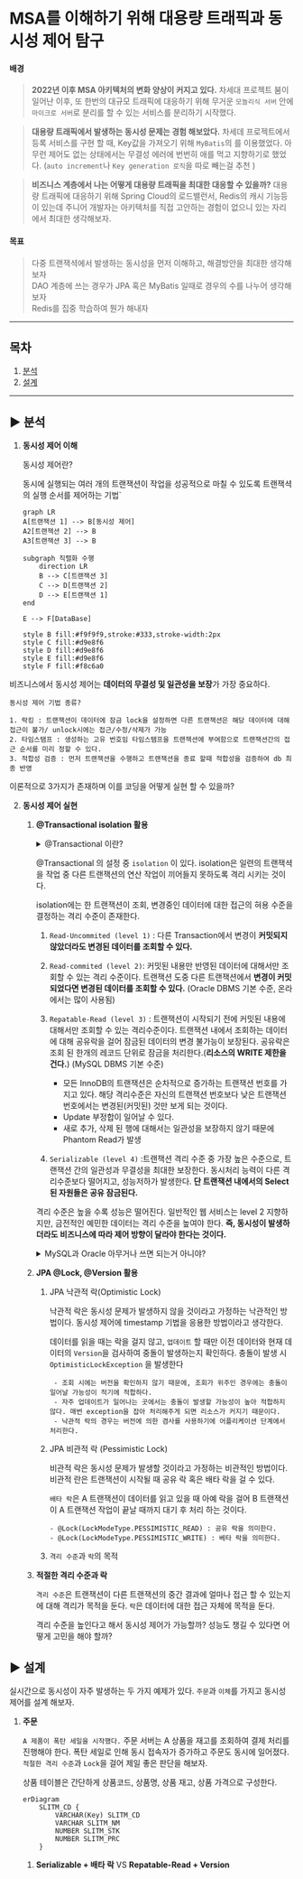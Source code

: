 # MSA를 이해하기 위해 대용량 트래픽과 동시성 제어 탐구

#### 배경

> **2022년 이후 MSA 아키텍처의 변화 양상이 커지고 있다.** 차세대 프로젝트 붐이 일어난 이후, 또 한번의 대규모 트래픽에 대응하기 위해 무거운 `모놀리식 서버` 안에 `마이크로 서버`로 분리를 할 수 있는 서비스를 분리하기 시작했다.</br>

> **대용량 트래픽에서 발생하는 동시성 문제는 경험 해보았다.** 차세데 프로젝트에서 등록 서비스를 구현 할 때, Key값을 가져오기 위해 `MyBatis`의 <selectKey>를 이용했었다. 아무런 제어도 없는 상태에서는 무결성 에러에 번번히 애를 먹고 지향하기로 했었다. (`auto increment`나 `Key generation 로직`을 따로 빼는걸 추천 ) </br>

> **비즈니스 계층에서 나는 어떻게 대용량 트래픽을 최대한 대응할 수 있을까?** 대용량 트래픽에 대응하기 위해 Spring Cloud의 로드밸런서, Redis의 캐시 기능등이 있는데 주니어 개발자는 아키텍처를 직접 고안하는 경험이 없으니 있는 자리에서 최대한 생각해보자. </br>

#### 목표

> 다중 트랜잭셕에서 발생하는 동시성을 먼저 이해하고, 해결방안을 최대한 생각해보자</br>
> DAO 계층에 쓰는 경우가 JPA 혹은 MyBatis 일때로 경우의 수를 나누어 생각해보자</br>
> Redis를 집중 학습하여 뭔가 해내자

---

## 목차

1. [분석](#-분석)
2. [설계](#-설계)

---

## ▶ 분석

1. **동시성 제어 이해**

   동시성 제어란?

   동시에 실행되는 여러 개의 트랜잭션이 작업을 성공적으로 마칠 수 있도록 트랜잭셕의 실행 순서를 제어하는 기법`

   ```mermaid
   graph LR
   A[트랜잭션 1] --> B[동시성 제어]
   A2[트랜잭션 2] --> B
   A3[트랜잭션 3] --> B

   subgraph 직렬화 수행
       direction LR
       B --> C[트랜잭션 3]
       C --> D[트랜잭션 2]
       D --> E[트랜잭션 1]
   end

   E --> F[DataBase]

   style B fill:#f9f9f9,stroke:#333,stroke-width:2px
   style C fill:#d9e8f6
   style D fill:#d9e8f6
   style E fill:#d9e8f6
   style F fill:#f8c6a0
   ```

비즈니스에서 동시성 제어는 **데이터의 무결성 및 일관성을 보장**가 가장 중요하다. </br>

    동시성 제어 기법 종류?

    1. 락킹 : 트랜잭션이 데이터에 잠금 lock을 설정하면 다른 트랜잭션은 해당 데이터에 대해 접근이 불가/ unlock시에는 접근/수정/삭제가 가능
    2. 타임스탬프 : 생성하는 고유 번호임 타임스탬프을 트랜잭션에 부여함으로 트랜잭션간의 접근 순서를 미리 정할 수 있다.
    3. 적합성 검증 : 먼저 트랜잭션을 수행하고 트랜잭션을 종료 할때 적합성을 검증하여 db 최종 반영

이론적으로 3가지가 존재하며 이를 코딩을 어떻게 실현 할 수 있을까?

2.  **동시성 제어 실현**

    1.  **@Transactional isolation 활용**
          <details>
            <summary> @Transactional 이란?</summary>
             
            스프링에서 트랜잭션 처리를 위해 선언적으로 트랜잭션에 행위를 정의하게 해주는 프록시 객체라고 생각하면된다.
          
            동작 원리가 결구 AOP를 통해 구현되어 있기 때문에 내가 만든 로직이 @Transactional을 붙여주면,
            [ 트랜잭션 시작 - 내가 만든 로직 - 트랜잭션 종료 ] 으로 실행하게 된다.
          
            클래스, 메소드, 인터페이스 메소드 단위로 정의할 수 있으며
          
            [클래스 메소드-> 클래스 -> 인터페이스 메소드 -> 인터페이스] 우선순위가 존재한다.
          
            Spring에서는 클래스에 적용하는 것을 권고한다. 자바 어노테이션은 인터페이스로부터 상속되지 않기 때문에 클래스 기반 프록시에서 트랜잭션 설정을 인식할 수 없다.

          </details>

        @Transactional 의 설정 중 `isolation` 이 있다.
        isolation은 일련의 트랜잭셕을 작업 중 다른 트랜잭션의 연산 작업이 끼어들지 못하도록 격리 시키는 것이다.

        isolation에는 한 트랜잭션이 조회, 변경중인 데이터에 대한 접근의 혀용 수준을 결정하는 격리 수준이 존재한다.

        1. `Read-Uncommited (level 1)` : 다른 Transaction에서 변경이 **커밋되지 않았더라도 변경된 데이터를 조회할 수 있다.**

        2. `Read-commited (level 2)`: 커밋된 내용만 반영된 데이터에 대해서만 조회할 수 있는 격리 수준이다.
           트랜잭션 도중 다른 트랜잭션에서 **변경이 커밋되었다면 변경된 데이터를 조회할 수 있다.** (Oracle DBMS 기본 수준, 온라에서는 많이 사용됨)

        3. `Repatable-Read (level 3)` : 트랜잭션이 시작되기 전에 커밋된 내용에 대해서만 조회할 수 있는 격리수준이다. 트랜잭션 내에서 조회하는 데이터에 대해 공유락을 걸어 잠금된 데이터의 변경 불가능이 보장된다. 공유락은 조회 된 한개의 레코드 단위로 잠금을 처리한다.(**리소스의 WRITE 제한을 건다.**) (MySQL DBMS 기본 수준)

           - 모든 InnoDB의 트랜잭션은 순차적으로 증가하는 트랜잭션 번호를 가지고 있다. 해당 격리수준은 자신의 트랜잭션 번호보다 낮은 트랜잭션 번호에서는 변경된(커밋된) 것만 보게 되는 것이다.
           - Update 부정합이 일어날 수 있다.
           - 새로 추가, 삭제 된 행에 대해서는 일관성을 보장하지 않기 때문에 Phantom Read가 발생

        4. `Serializable (level 4)` :트랜잭션 격리 수준 중 가장 높은 수준으로, 트랜잭션 간의 일관성과 무결성을 최대한 보장한다. 동시처리 능력이 다른 격리수준보다 떨어지고, 성능저하가 발생한다.
           **단 트랜잭션 내에서의 Select된 자원들은 공유 잠금된다.**

        격리 수준은 높을 수록 성능은 떨어진다. 일반적인 웹 서비스는 level 2 지향하지만, 금전적인 예민한 데이터는 격리 수준을 높여야 한다. **즉, 동시성이 발생하더라도 비즈니스에 따라 제어 방향이 달라야 한다는 것이다.**

        <details>
        <summary> MySQL과 Oracle 아무거나 쓰면 되는거 아니야? </summary>

        MySQL은 OLTP(실시간 다수의 트랜잭션 처리 시스템)에 특화 되어 있는 DBMS이다. REPEATABLE READ 격리 수준을 사용하고 높은 동시성을 유지를 보장한다. 트랜잭션이 시작될 때의 데이터 스냅샷을 사용하여, 다른 트랜잭션이 데이터를 수정해도 현재 트랜잭션은 영향을 받지 않는다.

        Oracle은 읽기 작업이 최신 데이터를 요구하는 시스템에서 유용하다. 커밋된 데이터를 읽기 때문에 트랜잭션 간의 충돌이 적고, 높은 성능을 요구한다. 격리 수준도 한 단계 높은 Read-commited 쓰기 때문이다.

        결론은 시스템 혹은 목적에 맞는 서버 마다 RDBMS를 선택하는 것도 중요하다. 데이터를 관리, 이력을 가지는 업무는 Oracle이 유용할 거고, 많은 사용자가 동시에 시스템에 접근하더라도 신뢰성을 잃어버리면 안되는 업무는 MySQL이 적합하다.
        </details>

    2.  **JPA @Lock, @Version 활용**

        1.  JPA 낙관적 락(Optimistic Lock)

            낙관적 락은 동시성 문제가 발생하지 않을 것이라고 가정하는 낙관적인 방법이다. 동시성 제어에 timestamp 기법을 응용한 방법이라고 생각한다.

            데이터를 읽을 때는 락을 걸지 않고, `업데이트` 할 때만 이전 데이터와 현재 데이터의 `Version`을 검사하여 중돌이 발생하는지 확인하다. 충돌이 발생 시 `OptimisticLockException` 을 발생한다

                 - 조회 시에는 버전을 확인하지 않기 때문에, 조회가 위주인 경우에는 충돌이 일어날 가능성이 적기에 적합하다.
                 - 자주 업데이트가 일어나는 곳에서는 충돌이 발생할 가능성이 높아 적합하지 않다. 매번 exception을 잡아 처리해주게 되면 리소스가 커지기 때문이다.
                 - 낙관적 락의 경우는 버전에 의한 겸사를 사용하기에 어플리케이션 단계에서 처리한다.

        2.  JPA 비관적 락 (Pessimistic Lock)

            비관적 락은 동시성 문제가 발생할 것이라고 가정하는 비관적인 방법이다. 비관적 란은 트랜잭션이 시작될 때 공유 락 혹은 배타 락을 걸 수 있다.

            `배타 락`은 A 트랜잭션이 데이터를 읽고 있을 때 아예 락을 걸어 B 트랜잭션이 A 트랜잭션 작업이 끝날 때까지 대기 후 처리 하는 것이다.

                - @Lock(LockModeType.PESSIMISTIC_READ) : 공유 락을 의미한다.
                - @Lock(LockModeType.PESSIMISTIC_WRITE) : 베타 락을 의미한다.

        3.  `격리 수준`과 `락`의 목적

    3.  **적절한 격리 수준과 락**

        `격리 수준`은 트랜잭션이 다른 트랜잭션의 중간 결과에 얼마나 접근 할 수 있는지에 대해 격리가 목적을 둔다. `락`은 데이터에 대한 접근 자체에 목적을 둔다.

        격리 수준을 높인다고 해서 동시성 제어가 가능할까? 성능도 챙길 수 있다면 어떻게 고민을 해야 할까?

## ▶ 설계

실시간으로 동시성이 자주 발생하는 두 가지 예제가 있다. `주문`과 `이체`를 가지고 동시성 제어를 설계 해보자.

1. **주문**

   `A 제품이 폭탄 세일을 시작했다.` 주문 서버는 A 상품을 재고를 조회하여 결제 처리를 진행해야 한다. 폭탄 세일로 인해 동시 접속자가 증가하고 주문도 동시에 일어졌다. `적절한 격리 수준`과 `Lock`을 걸어 제일 좋은 판단을 해보자.

   상품 테이블은 간단하게 상품코드, 상품명, 상품 재고, 상품 가격으로 구성한다.

   ```mermaid
   erDiagram
       SLITM_CD {
           VARCHAR(Key) SLITM_CD
           VARCHAR SLITM_NM
           NUMBER SLITM_STK
           NUMBER SLITM_PRC
       }
   ```

   1. **Serializable + 배타 락** VS **Repatable-Read + Version**
